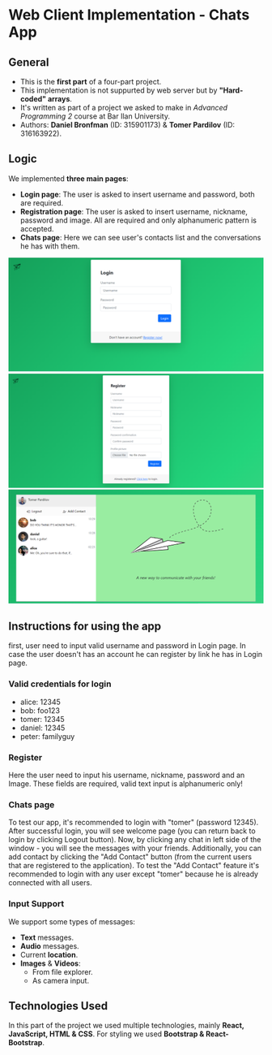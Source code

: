 # Web Client Implementation - Chats App
## General
- This is the **first part** of a four-part project.
- This implementation is not suppurted by web server but by **"Hard-coded" arrays**.
- It's written as part of a project we asked to make in _Advanced Programming 2_ course at Bar Ilan University.
- Authors: **Daniel Bronfman** (ID: 315901173) & **Tomer Pardilov** (ID: 316163922).

## Logic
We implemented **three main pages**:
- **Login page**: The user is asked to insert username and password, both are required.
- **Registration page**: The user is asked to insert username, nickname, password and image. All are required and only alphanumeric pattern is accepted.
- **Chats page**: Here we can see user's contacts list and the conversations he has with them.


![Screenshot](loginScreenshot.png)
![Screenshot](registerScreenshot.png)
![Screenshot](chatsScreenshot.png)

## Instructions for using the app
first, user need to input valid username and password in Login page. In case the user doesn't has an account he can register by link he has in Login page.
### Valid credentials for login
- alice: 12345
- bob: foo123
- tomer: 12345
- daniel: 12345
- peter: familyguy
### Register
Here the user need to input his username, nickname, password and an Image. These fields are required, valid text input is alphanumeric only!
### Chats page
To test our app, it's recommended to login with "tomer" (password 12345). After successful login, you will see welcome page (you can return back to login by clicking Logout button). Now, by clicking any chat in left side of the window - you will see the messages with your friends. Additionally, you can add contact by clicking the "Add Contact" button (from the current users that are registered to the application). To test the "Add Contact" feature it's recommended to login with any user except "tomer" because he is already connected with all users.

### Input Support
We support some types of messages:
- **Text** messages.
- **Audio** messages.
- Current **location**.
- **Images** & **Videos**:
  - From file explorer.
  - As camera input.
## Technologies Used
In this part of the project we used multiple technologies, mainly **React, JavaScript, HTML & CSS**.
For styling we used **Bootstrap & React-Bootstrap**.

